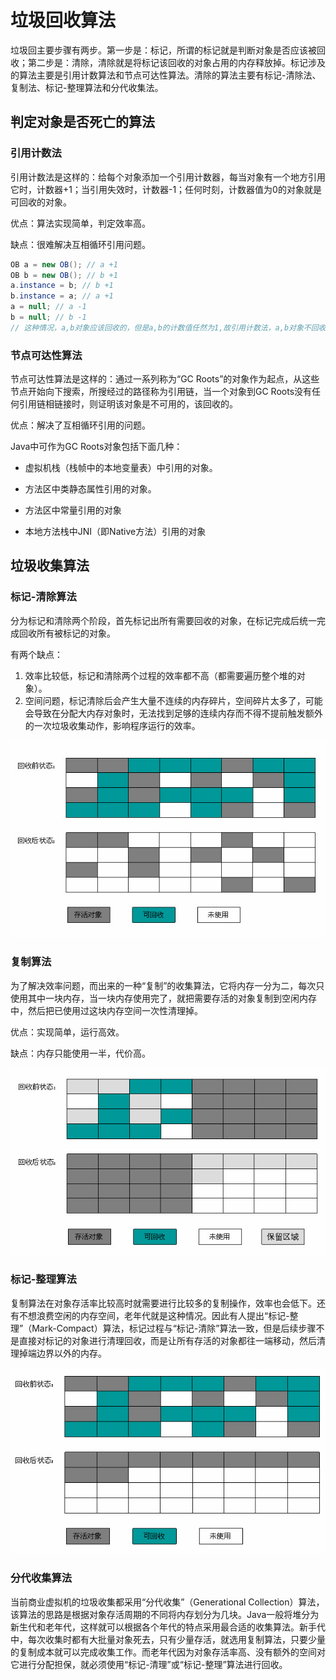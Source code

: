 #		垃圾回收算法

垃圾回主要步骤有两步。第一步是：标记，所谓的标记就是判断对象是否应该被回收；第二步是：清除，清除就是将标记该回收的对象占用的内存释放掉。标记涉及的算法主要是引用计数算法和节点可达性算法。清除的算法主要有标记-清除法、复制法、标记-整理算法和分代收集法。

##		判定对象是否死亡的算法

###		引用计数法

引用计数法是这样的：给每个对象添加一个引用计数器，每当对象有一个地方引用它时，计数器+1；当引用失效时，计数器-1；任何时刻，计数器值为0的对象就是可回收的对象。

优点：算法实现简单，判定效率高。

缺点：很难解决互相循环引用问题。

```java
OB a = new OB(); // a +1
OB b = new OB(); // b +1
a.instance = b; // b +1
b.instance = a; // a +1
a = null; // a -1
b = null; // b -1
// 这种情况，a,b对象应该回收的，但是a,b的计数值任然为1,故引用计数法，a,b对象不回收。
```

###		节点可达性算法

节点可达性算法是这样的：通过一系列称为“GC Roots”的对象作为起点，从这些节点开始向下搜索，所搜经过的路径称为引用链，当一个对象到GC Roots没有任何引用链相链接时，则证明该对象是不可用的，该回收的。

优点：解决了互相循环引用的问题。

Java中可作为GC Roots对象包括下面几种：

* 虚拟机栈（栈帧中的本地变量表）中引用的对象。

* 方法区中类静态属性引用的对象。

* 方法区中常量引用的对象

* 本地方法栈中JNI（即Native方法）引用的对象

##  	 垃圾收集算法

###		标记-清除算法

分为标记和清除两个阶段，首先标记出所有需要回收的对象，在标记完成后统一完成回收所有被标记的对象。

有两个缺点：

1. 效率比较低，标记和清除两个过程的效率都不高（都需要遍历整个堆的对象）。
2. 空间问题，标记清除后会产生大量不连续的内存碎片，空间碎片太多了，可能会导致在分配大内存对象时，无法找到足够的连续内存而不得不提前触发额外的一次垃圾收集动作，影响程序运行的效率。

![标记清除算法示意图](../../resource/mark-sweep.png)

###		复制算法

为了解决效率问题，而出来的一种“复制”的收集算法，它将内存一分为二，每次只使用其中一块内存，当一块内存使用完了，就把需要存活的对象复制到空闲内存中，然后把已使用过这块内存空间一次性清理掉。

优点：实现简单，运行高效。

缺点：内存只能使用一半，代价高。

![复制算法示意图](../../resource/copy.png)

###		标记-整理算法

复制算法在对象存活率比较高时就需要进行比较多的复制操作，效率也会低下。还有不想浪费空闲的内存空间，老年代就是这种情况。因此有人提出“标记-整理”（Mark-Compact）算法，标记过程与“标记-清除”算法一致，但是后续步骤不是直接对标记的对象进行清理回收，而是让所有存活的对象都往一端移动，然后清理掉端边界以外的内存。

![标记-整理算法示意图](../../resource/mark-compact.png)

###		分代收集算法

当前商业虚拟机的垃圾收集都采用“分代收集”（Generational Collection）算法，该算法的思路是根据对象存活周期的不同将内存划分为几块。Java一般将堆分为新生代和老年代，这样就可以根据各个年代的特点采用最合适的收集算法。新手代中，每次收集时都有大批量对象死去，只有少量存活，就选用复制算法，只要少量的复制成本就可以完成收集工作。而老年代因为对象存活率高、没有额外的空间对它进行分配担保，就必须使用“标记-清理”或“标记-整理”算法进行回收。
